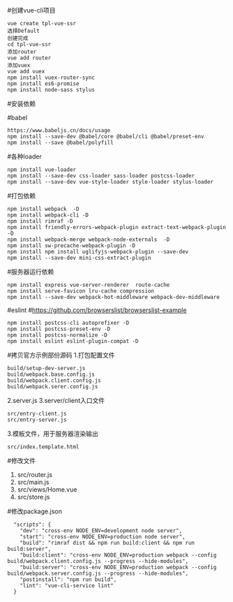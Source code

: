 #创建vue-cli项目
```
vue create tpl-vue-ssr
选择Default
创建完成
cd tpl-vue-ssr
添加router
vue add router
添加vuex
vue add vuex
npm install vuex-router-sync 
npm install es6-promise
npm install node-sass stylus
```
#安装依赖

#babel
```
https://www.babeljs.cn/docs/usage
npm install --save-dev @babel/core @babel/cli @babel/preset-env
npm install --save @babel/polyfill
```
#各种loader
```
npm install vue-loader 
npm install --save-dev css-loader sass-loader postcss-loader
npm install --save-dev vue-style-loader style-loader stylus-loader
```

#打包依赖
```
npm install webpack  -D
npm install webpack-cli -D 
npm install rimraf -D
npm install friendly-errors-webpack-plugin extract-text-webpack-plugin -D
npm install webpack-merge webpack-node-externals  -D
npm install sw-precache-webpack-plugin -D
npm install npm install uglifyjs-webpack-plugin --save-dev
npm install --save-dev mini-css-extract-plugin
```
#服务器运行依赖
```
npm install express vue-server-renderer  route-cache
npm install serve-favicon lru-cache compression
npm install --save-dev webpack-hot-middleware webpack-dev-middleware
```
#eslint
#https://github.com/browserslist/browserslist-example
```
npm install postcss-cli autoprefixer -D
npm install postcss-preset-env -D
npm install postcss-normalize -D
npm install eslint eslint-plugin-compat -D
```
#拷贝官方示例部份源码
1.打包配置文件
```
build/setup-dev-server.js
build/webpack.base.config.js
build/webpack.client.config.js
build/webpack.serer.config.js
```
2.server.js
3.server/client入口文件
```
src/entry-client.js
src/entry-server.js
```
3.模板文件，用于服务器渲染输出
```
src/index.template.html
```
#修改文件
1. src/router.js
2. src/main.js
3. src/views/Home.vue
4. src/store.js

#修改package.json
```
  "scripts": {
    "dev": "cross-env NODE_ENV=development node server",
    "start": "cross-env NODE_ENV=production node server",
    "build": "rimraf dist && npm run build:client && npm run build:server",
    "build:client": "cross-env NODE_ENV=production webpack --config build/webpack.client.config.js --progress --hide-modules",
    "build:server": "cross-env NODE_ENV=production webpack --config build/webpack.server.config.js --progress --hide-modules",
    "postinstall": "npm run build",
    "lint": "vue-cli-service lint"
  }
```
